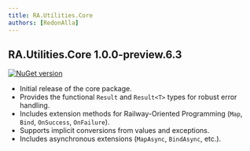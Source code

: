 ```yaml
---
title: RA.Utilities.Core
authors: [RedonAlla]
---
```


## RA.Utilities.Core 1.0.0-preview.6.3
[![NuGet version](https://img.shields.io/nuget/v/RA.Utilities.Core.Constants?logo=nuget&label=NuGet)](https://www.nuget.org/packages/RA.Utilities.Core/)

<!-- truncate -->

- Initial release of the core package.
- Provides the functional `Result` and `Result<T>` types for robust error handling.
- Includes extension methods for Railway-Oriented Programming (`Map`, `Bind`, `OnSuccess`, `OnFailure`).
- Supports implicit conversions from values and exceptions.
- Includes asynchronous extensions (`MapAsync`, `BindAsync`, etc.).